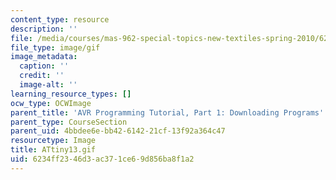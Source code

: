 ```yaml
---
content_type: resource
description: ''
file: /media/courses/mas-962-special-topics-new-textiles-spring-2010/6234ff2346d3ac371ce69d856ba8f1a2_ATtiny13.gif
file_type: image/gif
image_metadata:
  caption: ''
  credit: ''
  image-alt: ''
learning_resource_types: []
ocw_type: OCWImage
parent_title: 'AVR Programming Tutorial, Part 1: Downloading Programs'
parent_type: CourseSection
parent_uid: 4bbdee6e-bb42-6142-21cf-13f92a364c47
resourcetype: Image
title: ATtiny13.gif
uid: 6234ff23-46d3-ac37-1ce6-9d856ba8f1a2
---
```

